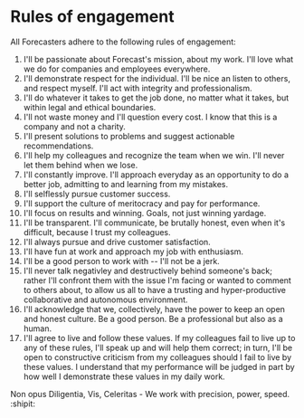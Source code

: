 # Rules of engagement

All Forecasters adhere to the following rules of engagement:

1. I'll be passionate about Forecast's mission, about my work. I'll love what we do for companies and employees everywhere.
2. I'll demonstrate respect for the individual. I'll be nice an listen to others, and respect myself. I'll act with integrity and professionalism.
3. I'll do whatever it takes to get the job done, no matter what it takes, but within legal and ethical boundaries.
4. I'll not waste money and I'll question every cost. I know that this is a company and not a charity.
5. I'll present solutions to problems and suggest actionable recommendations.
6. I'll help my colleagues and recognize the team when we win. I'll never let them behind when we lose.
7. I'll constantly improve. I'll approach everyday as an opportunity to do a better job, admitting to and learning from my mistakes.
8. I'll selflessly pursue customer success.
9. I'll support the culture of meritocracy and pay for performance.
10. I'll focus on results and winning. Goals, not just winning yardage.
11. I'll be transparent. I'll communicate, be brutally honest, even when it's difficult, because I trust my colleagues.
12. I'll always pursue and drive customer satisfaction.
13. I'll have fun at work and approach my job with enthusiasm.
14. I'll be a good person to work with -- I'll not be a jerk.
15. I'll never talk negativley and destructively behind someone's back; rather I'll confront them with the issue I'm facing or wanted to comment to others about, to allow us all to have a trusting and hyper-productive collaborative and autonomous environment.
16. I'll acknowledge that we, collectively, have the power to keep an open and honest culture. Be a good person. Be a professional but also as a human.
17. I'll agree to live and follow these values. If my colleagues fail to live up to any of these rules, I'll speak up and will help them correct; in turn, I'll be open to constructive criticism from my colleagues should I fail to live by these values. I understand that my performance will be judged in part by how well I demonstrate these values in my daily work.

Non opus Diligentia, Vis, Celeritas - We work with precision, power, speed. :shipit:
